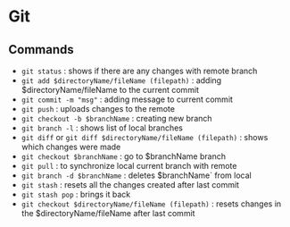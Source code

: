# Git 
## Commands
- `git status` : shows if there are any changes with remote branch
- `git add $directoryName/fileName (filepath)` : adding $directoryName/fileName to the current commit
- `git commit -m "msg"` : adding message to current commit
- `git push` : uploads changes to the remote
- `git checkout -b $branchName` : creating new branch
- `git branch -l` : shows list of local branches 
- `git diff` or `git diff $directoryName/fileName (filepath)` : shows which changes were made
- `git checkout $branchName` : go to $branchName branch
- `git pull` : to synchronize local current branch with remote
- `git branch -d $branchName` : deletes $branchName` from local
- `git stash` : resets all the changes created after last commit
- `git stash pop` : brings it back
- `git checkout $directoryName/fileName (filepath)` : resets changes in the $directoryName/fileName after last commit